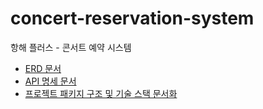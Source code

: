 # concert-reservation-system
항해 플러스 - 콘서트 예약 시스템

- [ERD 문서](https://github.com/cocomongg/concert-reservation-system/blob/feature/step6/docs/Erd.md)
- [API 명세 문서](https://github.com/cocomongg/concert-reservation-system/blob/feature/step6/docs/API_Doc.md)
- [프로젝트 패키지 구조 및 기술 스택 문서화](https://github.com/cocomongg/concert-reservation-system/blob/feature/step6/docs/Project_Setting.md)
